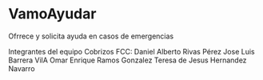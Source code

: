 # VamoAyudar
Ofrrece  y solicita ayuda en casos de emergencias

Integrantes del equipo Cobrizos FCC:
    Daniel Alberto Rivas Pérez
    Jose Luis Barrera VilA
    Omar Enrique Ramos Gonzalez
    Teresa de Jesus Hernandez Navarro
    
